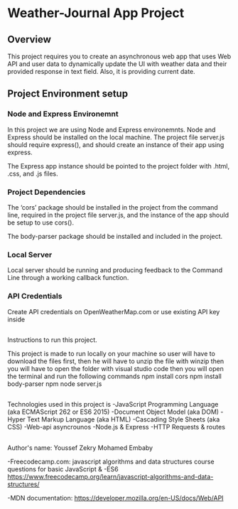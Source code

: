 # Weather-Journal App Project

## Overview
This project requires you to create an asynchronous web app that uses Web API and user data to dynamically update the UI with weather data and their provided response in text field. Also, it is providing current date.

## Project Environment setup

### Node and Express Environemnt
In this project we are using Node and Express environemnts. Node and Express should be installed on the local machine. The project file server.js should require express(), and should create an instance of their app using express.

The Express app instance should be pointed to the project folder with .html, .css, and .js files.

### Project Dependencies
The ‘cors’ package should be installed in the project from the command line, required in the project file server.js, and the instance of the app should be setup to use cors().

The body-parser package should be installed and included in the project.

### Local Server
Local server should be running and producing feedback to the Command Line through a working callback function.

### API Credentials
Create API credentials on OpenWeatherMap.com or use existing API key inside

##
Instructions to run this project.

This project is made to run locally on your machine so user will have to download the files first, 
then he will have to unzip the file with winzip
then you will have to open the folder with visual studio code 
then you will open the terminal and run the following commands
npm install cors
npm install body-parser
npm node server.js   

##
Technologies used in this project is 
-JavaScript Programming Language (aka ECMAScript 262 or ES6 2015)
-Document Object Model (aka DOM)
-Hyper Text Markup Language (aka HTML)
-Cascading Style Sheets (aka CSS)
-Web-api asyncrounos 
-Node.js & Express
-HTTP Requests & routes

##
Author's name: Youssef Zekry Mohamed Embaby

-Freecodecamp.com:
javascript algorithms and data structures course questions for basic JavaScript & 
-ES6
https://www.freecodecamp.org/learn/javascript-algorithms-and-data-structures/

-MDN documentation:
https://developer.mozilla.org/en-US/docs/Web/API